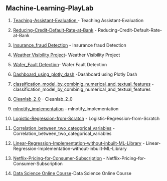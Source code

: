 ## Machine-Learning-PlayLab
1. [Teaching-Assistant-Evaluation ](https://github.com/Sakil786/Teaching-Assistant-Evaluation- "Teaching-Assistant-Evaluation ")- Teaching Assistant-Evaluation

2. [Reducing-Credit-Default-Rate-at-Bank](https://github.com/Sakil786/Reducing-Credit-Default-Rate-at-ABC-Bank- "Reducing-Credit-Default-Rate-at-Bank") - Reducing-Credit-Default-Rate-at-Bank
   
3. [Insurance_fraud Detection](https://github.com/Sakil786/Insurance_fraudDetection_deployment "Insurance_fraudDetection_deployment") - Insurance fraud Detection
   
4. [Weather Visibility Project](https://github.com/Sakil786/Weather-Visibility-prediction "Weather Visibility Project")- Weather Visibility Project
5. [Wafer_Fault Detection](https://github.com/Sakil786/wafer_fault_detection "wafer_fault_detection")- Wafer Fault Detection
6. [Dashboard_using_plotly_dash](https://github.com/Sakil786/Dashboard_using_plotly_dash "Dashboard_using_plotly_dash") -Dashboard using Plotly Dash
7. [classification_model_by_combinig_numerical_and_textual_features](https://github.com/Sakil786/classification_model_by_combinig_numerical_and_textual_features "classification_model_by_combinig_numerical_and_textual_features") -classification_model_by_combinig_numerical_and_textual_features
8. [Cleanlab_2_0](https://github.com/Sakil786/Cleanlab_2_0/blob/main/Cleanlab_2_0.ipynb "Cleanlab_2_0") - Cleanlab_2_0
9. [mlnotify_implementation](https://github.com/Sakil786/mlnotify_implementation/blob/main/mlnotify_implementation.ipynb "mlnotify_implementation") - mlnotify_implementation
10. [Logistic-Regression-from-Scratch](https://github.com/Sakil786/Logistic-Regression-from-Scratch-Youtube_Implementation "Logistic-Regression-from-Scratch") - Logistic-Regression-from-Scratch
11. [Correlation_between_two_categorical_variables](https://github.com/Sakil786/Correlation_between_two_categorical_variables "Correlation_between_two_categorical_variables") - Correlation_between_two_categorical_variables
12. [Linear-Regression-Implementation-without-inbuilt-ML-Library](https://github.com/Sakil786/Linear-Regression-Implementation-without-inbuilt-ML-Library "Linear-Regression-Implementation-without-inbuilt-ML-Library") - Linear-Regression-Implementation-without-inbuilt-ML-Library
13. [Netflix-Pricing-for-Consumer-Subscription](https://github.com/Sakil786/Netflix-Pricing-for-Consumer-Subscription "Netflix-Pricing-for-Consumer-Subscription") - Netflix-Pricing-for-Consumer-Subscription
14. [Data Science Online Course](https://github.com/Sakil786/Data_Science_Online_Course "Data Science Online Course")-Data Science Online Course
